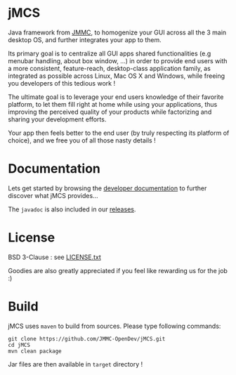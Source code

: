 jMCS
====

Java framework from [JMMC](http://www.jmmc.fr), to homogenize your GUI across all the 3 main desktop OS, and further integrates your app to them.

Its primary goal is to centralize all GUI apps shared functionalities (e.g menubar handling, about box window, ...) in order to provide end users with a more consistent, feature-reach, desktop-class application family, as integrated as possible across Linux, Mac OS X and Windows, while freeing you developers of this tedious work !

The ultimate goal is to leverage your end users knowledge of their favorite platform, to let them fill right at home while using your applications, thus improving the perceived quality of your products while factorizing and sharing your development efforts.

Your app then feels better to the end user (by truly respecting its platform of choice), and we free you of all those nasty details !

Documentation
=============

Lets get started by browsing the [developer documentation](https://github.com/JMMC-OpenDev/jMCS/wiki/jMCS-Developer-Documentation) to further discover what jMCS provides...

The `javadoc` is also included in our [releases](https://github.com/JMMC-OpenDev/jMCS/releases).

License
=======

BSD 3-Clause : see [LICENSE.txt](../master/LICENSE.txt)

Goodies are also greatly appreciated if you feel like rewarding us for the job :)

Build
=====

jMCS uses `maven` to build from sources. Please type following commands:

```
git clone https://github.com/JMMC-OpenDev/jMCS.git
cd jMCS
mvn clean package
```

Jar files are then available in `target` directory !
